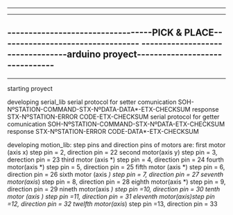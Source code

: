 -------------------------------------------------------------------------------
-------------------------------------------------------------------------------
----------------------------------PICK & PLACE---------------------------------
---------------------------------arduino proyect-------------------------------
-------------------------------------------------------------------------------
-------------------------------------------------------------------------------

starting proyect

developing serial_lib
	serial protocol for setter comunication
		SOH-NºSTATION-COMMAND-STX-NºDATA-DATA*-ETX-CHECKSUM
	response
		STX-NºSTATION-ERROR CODE-ETX-CHECKSUM
	serial protocol for getter comunication
		SOH-NºSTATION-COMMAND-STX-NºDATA-ETX-CHECKSUM
	response
		STX-NºSTATION-ERROR CODE-DATA*-ETX-CHECKSUM

developing motion_lib:
	step pins and direction pins of motors are:
	first motor (axis x) step pin = 2, direction pin = 22
	second motor(axis y) step pin = 3, derection pin = 23
	third motor (axis *) step pin = 4, direction pin = 24
	fourth motor(axis *) step pin = 5, direction pin = 25
	fifth motor (axis *) step pin = 6, direction pin = 26
	sixth motor (axis *) step pin = 7, direction pin = 27
	seventh motor(axis*) step pin = 8, direction pin = 28
	eighth motor(axis *) step pin = 9, direction pin = 29
	nineth motor(axis *) step pin =10, direction pin = 30
	tenth motor (axis *) step pin =11, direction pin = 31
	eleventh motor(axis*)step pin =12, direction pin = 32
	twelfth motor(axis*) step pin =13, direction pin = 33
